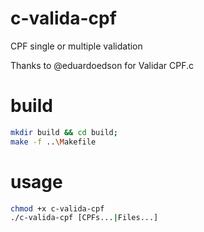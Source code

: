 # c-valida-cpf
CPF single or multiple validation

Thanks to @eduardoedson for Validar CPF.c

# build 

```bash
mkdir build && cd build;
make -f ..\Makefile
```
# usage
```bash
chmod +x c-valida-cpf
./c-valida-cpf [CPFs...|Files...]
```